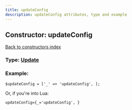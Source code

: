 ```yaml
---
title: updateConfig
description: updateConfig attributes, type and example
---
```

## Constructor: updateConfig  
[Back to constructors index](index.md)






### Type: [Update](../types/Update.md)


### Example:

```
$updateConfig = ['_' => 'updateConfig', ];
```  

Or, if you're into Lua:  


```
updateConfig={_='updateConfig', }

```


